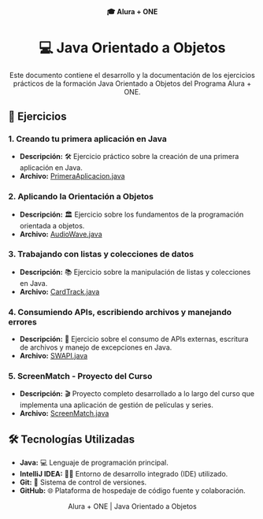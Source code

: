 <h4 align="center">
  🎓 Alura + ONE
</h4>

<h1 align="center">
  💻 Java Orientado a Objetos
</h1>

<p align="center">
  Este documento contiene el desarrollo y la documentación de los ejercicios prácticos de la formación Java Orientado a Objetos del Programa Alura + ONE.
</p>

## 📝 Ejercicios

### 1. Creando tu primera aplicación en Java
- **Descripción:** 🛠 Ejercicio práctico sobre la creación de una primera aplicación en Java.
- **Archivo:** [PrimeraAplicacion.java](./1-CreandoPrimeraAplicacion/PrimeraAplicacion/src)

### 2. Aplicando la Orientación a Objetos
- **Descripción:** 🏛 Ejercicio sobre los fundamentos de la programación orientada a objetos.
- **Archivo:** [AudioWave.java](./2-AplicandoPOO/Desafio2/src/com/thiagov2a/audiowave/AudioWave.java)

### 3. Trabajando con listas y colecciones de datos
- **Descripción:** 📚 Ejercicio sobre la manipulación de listas y colecciones en Java.
- **Archivo:** [CardTrack.java](./3-TrabajandoConListas/Desafio3/src/com/thiagov2a/cardtrack/CardTrack.java)

### 4. Consumiendo APIs, escribiendo archivos y manejando errores
- **Descripción:** 🔌 Ejercicio sobre el consumo de APIs externas, escritura de archivos y manejo de excepciones en Java.
- **Archivo:** [SWAPI.java](./4-ConsumiendoAPIs/Desafio4/src/com/thiagov2a/starwarsapi/SWAPI.java)

### 5. ScreenMatch - Proyecto del Curso
- **Descripción:** 🎬 Proyecto completo desarrollado a lo largo del curso que implementa una aplicación de gestión de películas y series.
- **Archivo:** [ScreenMatch.java](./6-ScreenMatch/ScreenMatch/src/com/thiagov2a/screenmatch/principal)

## 🛠 Tecnologías Utilizadas
- **Java:** 💻 Lenguaje de programación principal.
- **IntelliJ IDEA:** 🧑‍💻 Entorno de desarrollo integrado (IDE) utilizado.
- **Git:** 🌳 Sistema de control de versiones.
- **GitHub:** 🌐 Plataforma de hospedaje de código fuente y colaboración.
  
<p align="center">
  Alura + ONE | Java Orientado a Objetos
</p>
